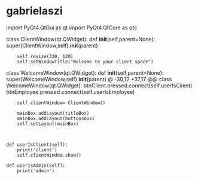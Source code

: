 # gabrielaszi

import PyQt4.QtGui as qt
import PyQt4.QtCore as qtc

class ClientWindow(qt.QWidget):
    def __init__(self,parent=None):
        super(ClientWindow,self).__init__(parent)

        self.resize(320, 120)
        self.setWindowTitle("Welcome to your client space")

class WelcomeWindow(qt.QWidget):
    def __init__(self,parent=None):
        super(WelcomeWindow,self).__init__(parent)
@ -30,12 +37,17 @@ class WelcomeWindow(qt.QWidget):
        btnClient.pressed.connect(self.userIsClient)
        btnEmployee.pressed.connect(self.userIsEmployee)

        self.clientWindow= ClientWindow()

        mainBox.addLayout(titleBox)
        mainBox.addLayout(buttonsBox)
        self.setLayout(mainBox)



    def userIsClient(self):
        print('client')
        self.clientWindow.show()

    def userIsAdmin(self):
        print('admin')
